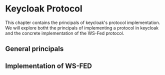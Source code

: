 # Keycloak Protocol

This chapter contains the principals of keycloak's protocol implementation. We will explore botht the principals of implementing a protocol in keycloak and the concrete implementation of the WS-Fed protocol.

## General principals

## Implementation of WS-FED